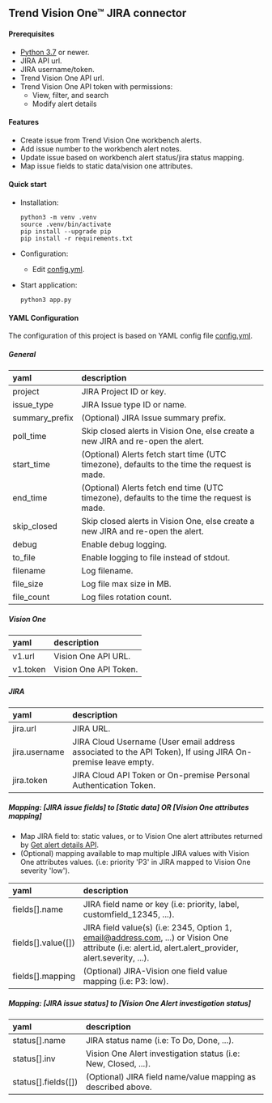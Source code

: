## Trend Vision One™ JIRA connector

#### Prerequisites
- [Python 3.7](https://www.python.org/downloads/) or newer.
- JIRA API url.
- JIRA username/token.
- Trend Vision One API url. 
- Trend Vision One API token with permissions: 
  - View, filter, and search
  - Modify alert details

#### Features
- Create issue from Trend Vision One workbench alerts.
- Add issue number to the workbench alert notes.
- Update issue based on workbench alert status/jira status mapping.
- Map issue fields to static data/vision one attributes.
 
#### Quick start
- Installation:
  ```
  python3 -m venv .venv
  source .venv/bin/activate
  pip install --upgrade pip
  pip install -r requirements.txt
  ```
- Configuration:
  - Edit [config.yml](config.yml).

- Start application:
  ```
  python3 app.py
  ```

#### YAML Configuration
The configuration of this project is based on YAML config file [config.yml](config.yml).
##### General
| yaml           | description                                                                                  |
|:---------------|:---------------------------------------------------------------------------------------------|
| project        | JIRA Project ID or key.                                                                      |
| issue_type     | JIRA Issue type ID or name.                                                                  |
| summary_prefix | (Optional) JIRA Issue summary prefix.                                                        |
| poll_time      | Skip closed alerts in Vision One, else create a new JIRA and re-open the alert.              |
| start_time     | (Optional) Alerts fetch start time (UTC timezone), defaults to the time the request is made. |
| end_time       | (Optional) Alerts fetch end time (UTC timezone), defaults to the time the request is made.   |
| skip_closed    | Skip closed alerts in Vision One, else create a new JIRA and re-open the alert.              |
| debug          | Enable debug logging.                                                                        |
| to_file        | Enable logging to file instead of stdout.                                                    |
| filename       | Log filename.                                                                                |
| file_size      | Log file max size in MB.                                                                     |
| file_count     | Log files rotation count.                                                                    |
##### Vision One
| yaml     | description           |
|:---------|:----------------------|
| v1.url   | Vision One API URL.   |
| v1.token | Vision One API Token. | 

##### JIRA
| yaml          | description                                                                                                 |
|:--------------|:------------------------------------------------------------------------------------------------------------|
| jira.url      | JIRA URL.                                                                                                   |
| jira.username | JIRA Cloud Username (User email address associated to the API Token), If using JIRA On-premise leave empty. |
| jira.token    | JIRA Cloud API Token or On-premise Personal Authentication Token.                                           |

##### Mapping: [JIRA issue fields] to [Static data] OR [Vision One attributes mapping]
- Map JIRA field to: static values, or to Vision One alert attributes returned by [Get alert details API](https://automation.trendmicro.com/xdr/api-v3#tag/Workbench/paths/~1v3.0~1workbench~1alerts/get).
- (Optional) mapping available to map multiple JIRA values with Vision One attributes values. (i.e: priority 'P3' in JIRA mapped to Vision One severity 'low').

| yaml               | description                                                                                                                                           |
|:-------------------|:------------------------------------------------------------------------------------------------------------------------------------------------------|
| fields[].name      | JIRA field name or key (i.e: priority, label, customfield_12345, ...).                                                                                |
| fields[].value([]) | JIRA field value(s) (i.e: 2345, Option 1, email@address.com, ...) or Vision One attribute (i.e: alert.id, alert.alert_provider, alert.severity, ...). |
| fields[].mapping   | (Optional) JIRA-Vision one field value mapping (i.e: P3: low).                                                                                        |

##### Mapping: [JIRA issue status] to [Vision One Alert investigation status]
| yaml                | description                                                    |
|:--------------------|:---------------------------------------------------------------|
| status[].name       | JIRA status name (i.e: To Do, Done, ...).                      |
| status[].inv        | Vision One Alert investigation status (i.e: New, Closed, ...). |
| status[].fields([]) | (Optional) JIRA field name/value mapping as described above.   |
